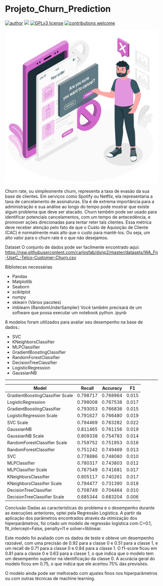 # Projeto_Churn_Prediction
[![author](https://img.shields.io/badge/author-Wallison-red.svg)](https://www.linkedin.com/in/wallison-borges-48312516a/) [![](https://img.shields.io/badge/python-3.7+-blue.svg)](https://www.python.org/downloads/release/python-365/) [![GPLv3 license](https://img.shields.io/badge/License-GPLv3-blue.svg)](http://perso.crans.org/besson/LICENSE.html) [![contributions welcome](https://img.shields.io/badge/contributions-welcome-brightgreen.svg?style=flat)](https://github.com/IsWallison/Project_airbnb/issues)
<p align="center">
  <img src="4689578.jpg" >
</p>
Churn rate, ou simplesmente churn, representa a taxa de evasão da sua base de clientes. Em serviços como Spotify ou Netflix, ela representaria a taxa de cancelamento de assinaturas.
Ela é de extrema importância para a administração e sua análise ao longo do tempo pode mostrar que existe algum problema que deve ser atacado.
Churn também pode ser usado para identificar potenciais cancelamentos, com um tempo de antecedência, e promover ações direcionadas para tentar reter tais clientes. Essa métrica deve receber atenção pelo fato de que o Custo de Aquisição de Cliente (CAC) é normalmente mais alto que o custo para mantê-los. Ou seja, um alto valor para o churn rate é o que não desejamos.

Dataset
O conjunto de dados pode ser facilmente encontrado aqui: https://raw.githubusercontent.com/carlosfab/dsnp2/master/datasets/WA_Fn-UseC_-Telco-Customer-Churn.csv

Bibliotecas necessárias
* Pandas
* Matplotlib
* Seaborn
* scikitplot
* numpy
* sklearn (Vários pacotes)
* imblearn (RandomUnderSampler) 
Você também precisará de um software que possa executar um notebook python .ipynb


8 modelos foram utilizados para avaliar seu desempenho na base de dados.:

* SVC
* KNeighborsClassifier
* MLPClassifier
* GradientBoostingClassifier
* RandomForestClassifier
* DecisionTreeClassifier
* LogisticRegression
* GaussianNB

--------------------------
Model	| Recall|	Accuracy|	F1
-----|-----|-----|-----
GradientBoostingClassifier Scale	|0.798717	|0.768964	|0.015
LogisticRegression	|0.798008	|0.767538	|0.017
GradientBoostingClassifier	|0.793053	|0.766836	|0.015
LogisticRegression Scale	|0.791627	|0.766480	|0.019
SVC Scale	|0.794469|	0.763282	|0.022
GaussianNB	|0.811465	|0.761156	|0.019
GaussianNB Scale	|0.809338	|0.754783	|0.014
RandomForestClassifier Scale	|0.759752	|0.751953	|0.016
RandomForestClassifier	|0.751242	|0.749469	|0.013
SVC	|0.778886	|0.748060	|0.010
MLPClassifier	|0.780317	|0.743803	|0.012
MLPClassifier Scale |	0.767549	|0.741681	|0.017
KNeighborsClassifier	|0.805117	|0.740261	|0.017
KNeighborsClassifier Scale	|0.794477	|0.731390	|0.018
DecisionTreeClassifier	|0.708749	|0.704464	|0.010
DecisionTreeClassifier Scale	|0.685344	|0.683204	|0.006


Conclusão
Dadas as características do problema e o desempenho durante as execuções anteriores, optei pela Regressão Logística.
A partir da aplicação dos parâmetros encontrados através da otimização dos hiperparâmetros, foi criado um modelo de regressão logística com C=0.1, fit_intercept=False, penalty=l1 e solver=liblinear.

Este modelo foi avaliado com os dados de teste e obteve um desempenho razoável, com uma precisão de 0.92 para a classe 0 e 0.51 para a classe 1, e um recall de 0.71 para a classe 0 e 0.84 para a classe 1. O f1-score ficou em 0.81 para a classe 0 e 0.63 para a classe 1, o que indica que o modelo tem um desempenho superior na identificação da classe 0. A acurácia geral do modelo ficou em 0.75, o que indica que ele acertou 75% das previsões.

O modelo ainda pode ser melhorado com ajustes finos nos hiperparâmetros ou com outras técnicas de machine learning.
